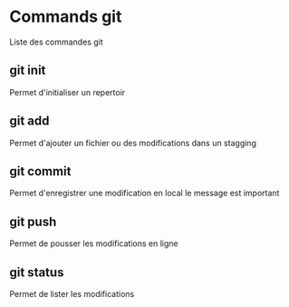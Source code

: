# Commands git

Liste des commandes git

## git init
Permet d'initialiser un repertoir

## git add
Permet d'ajouter un fichier ou des modifications dans un stagging

## git commit
Permet d'enregistrer une modification en local
le message est important

## git push
Permet de pousser les modifications en ligne

## git status
Permet de lister les modifications
